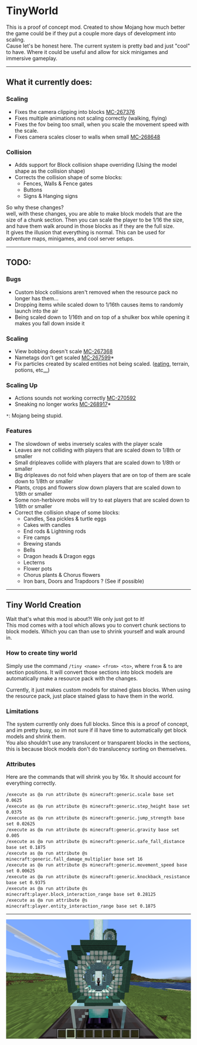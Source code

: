 # TinyWorld
This is a proof of concept mod. 
Created to show Mojang how much better the game could be if they put a couple more days of development into scaling.  
Cause let's be honest here. The current system is pretty bad and just "cool" to have. Where it could be useful and allow for sick minigames and immersive gameplay.


---

## What it currently does:
### Scaling
- Fixes the camera clipping into blocks [MC-267376](https://bugs.mojang.com/browse/MC-267376)
- Fixes multiple animations not scaling correctly (walking, flying)
- Fixes the fov being too small, when you scale the movement speed with the scale.
- Fixes camera scales closer to walls when small [MC-268648](https://bugs.mojang.com/browse/MC-268648)
### Collision
- Adds support for Block collision shape overriding (Using the model shape as the collision shape)
- Corrects the collision shape of some blocks:
  - Fences, Walls & Fence gates
  - Buttons
  - Signs & Hanging signs

So why these changes?  
well, with these changes, you are able to make block models that are the size of a chunk section. 
Then you can scale the player to be 1/16 the size, and have them walk around in those blocks as if they are the full size.  
It gives the illusion that everything is normal. This can be used for adventure maps, minigames, and cool server setups.

---

## TODO:
### Bugs
- Custom block collisions aren't removed when the resource pack no longer has them...
- Dropping items while scaled down to 1/16th causes items to randomly launch into the air
- Being scaled down to 1/16th and on top of a shulker box while opening it makes you fall down inside it 
### Scaling
- View bobbing doesn't scale [MC-267368](https://bugs.mojang.com/browse/MC-267368)
- Nametags don't get scaled [MC-267599](https://bugs.mojang.com/browse/MC-267599)*
- Fix particles created by scaled entities not being scaled. ([eating](https://bugs.mojang.com/browse/MC-270594), terrain, potions, etc[.](https://bugs.mojang.com/browse/MC-270878)[.](https://bugs.mojang.com/browse/MC-270942)[.](https://bugs.mojang.com/browse/MC-270801))
### Scaling Up
- Actions sounds not working correctly [MC-270592](https://bugs.mojang.com/browse/MC-270592)
- Sneaking no longer works [MC-268917](https://bugs.mojang.com/browse/MC-268917)*

`*`: Mojang being stupid.

### Features
- The slowdown of webs inversely scales with the player scale
- Leaves are not colliding with players that are scaled down to 1/8th or smaller
- Small dripleaves collide with players that are scaled down to 1/8th or smaller
- Big dripleaves do not fold when players that are on top of them are scale down to 1/8th or smaller 
- Plants, crops and flowers slow down players that are scaled down to 1/8th or smaller
- Some non-herbivore mobs will try to eat players that are scaled down to 1/8th or smaller
- Correct the collision shape of some blocks:
  - Candles, Sea pickles & turtle eggs
  - Cakes with candles
  - End rods & Lightning rods
  - Fire camps
  - Brewing stands
  - Bells
  - Dragon heads & Dragon eggs
  - Lecterns
  - Flower pots
  - Chorus plants & Chorus flowers
  - Iron bars, Doors and Trapdoors ? (See if possible)

---
## Tiny World Creation
Wait that's what this mod is about?! We only just got to it!  
This mod comes with a tool which allows you to convert chunk sections to block models. 
Which you can than use to shrink yourself and walk around in.  

### How to create tiny world
Simply use the command `/tiny <name> <from> <to>`, where `from` & `to` are section positions. 
It will convert those sections into block models are automatically make a resource pack with the changes.  
  
Currently, it just makes custom models for stained glass blocks. When using the resource pack, 
just place stained glass to have them in the world.

### Limitations
The system currently only does full blocks. Since this is a proof of concept, 
and im pretty busy, so im not sure if ill have time to automatically get block models and shrink them.  
You also shouldn't use any translucent or transparent blocks in the sections, 
this is because block models don't do translucency sorting on themselves.

### Attributes
Here are the commands that will shrink you by 16x. It should account for everything correctly.
```
/execute as @a run attribute @s minecraft:generic.scale base set 0.0625
/execute as @a run attribute @s minecraft:generic.step_height base set 0.0375
/execute as @a run attribute @s minecraft:generic.jump_strength base set 0.02625
/execute as @a run attribute @s minecraft:generic.gravity base set 0.005
/execute as @a run attribute @s minecraft:generic.safe_fall_distance base set 0.1875
/execute as @a run attribute @s minecraft:generic.fall_damage_multiplier base set 16
/execute as @a run attribute @s minecraft:generic.movement_speed base set 0.00625
/execute as @a run attribute @s minecraft:generic.knockback_resistance base set 0.9375
/execute as @a run attribute @s minecraft:player.block_interaction_range base set 0.28125
/execute as @a run attribute @s minecraft:player.entity_interaction_range base set 0.1875
```

---

<img src="https://github.com/fxmorin/TinyWorld/blob/master/img/example.png?raw=true" alt="Orb example"/>
